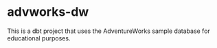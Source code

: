 # advworks-dw

This is a dbt project that uses the AdventureWorks sample database for
educational purposes.
